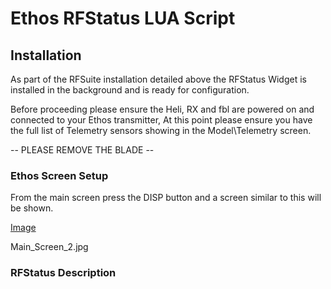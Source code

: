 # Ethos RFStatus LUA Script

## Installation

As part of the RFSuite installation detailed above the RFStatus Widget is installed in the background and is ready for configuration.

Before proceeding please ensure the Heli, RX and fbl are powered on and connected to your Ethos transmitter, At this point please ensure you have the full list of Telemetry sensors showing in the Model\Telemetry screen. 

-- PLEASE REMOVE THE BLADE --


### Ethos Screen Setup

From the main screen press the DISP button and a screen similar to this will be shown.

[Image](./img/Main_Screen_2.jpg)

Main_Screen_2.jpg




### RFStatus Description
